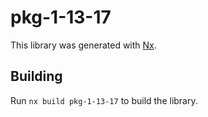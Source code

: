 # pkg-1-13-17

This library was generated with [Nx](https://nx.dev).

## Building

Run `nx build pkg-1-13-17` to build the library.
